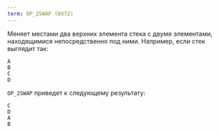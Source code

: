 ```yaml
---
term: OP_2SWAP (0X72)
---
```


Меняет местами два верхних элемента стека с двумя элементами, находящимися непосредственно под ними. Например, если стек выглядит так:

```text
A
B
C
D
```

`OP_2SWAP` приведет к следующему результату:

```text
C
D
A
B
```